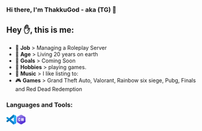 ### Hi there, I'm ThakkuGod - aka (TG) 👋

## Hey ✋, this is me:

- 🧹 **Job** > Managing a Roleplay Server
- 👴 **Age** > Living 20 years on earth
- 🥅 **Goals** > Coming Soon 
- 🧩 **Hobbies** > playing games.
- 🎵 **Music** > I like listing to: 
- 🎮 **Games** > Grand Theft Auto, Valorant, Rainbow six siege, Pubg, Finals and Red Dead Redemption

### Languages and Tools:
<img align="left" alt="Visual Studio Code" width="26px" src="https://raw.githubusercontent.com/github/explore/80688e429a7d4ef2fca1e82350fe8e3517d3494d/topics/visual-studio-code/visual-studio-code.png" />
<img align="left" alt="C#" width="26px" src="https://raw.githubusercontent.com/github/explore/80688e429a7d4ef2fca1e82350fe8e3517d3494d/topics/csharp/csharp.png" />
<!---
- 👋 Hi, I’m @Thakku-God
- 👀 I’m interested in ...
- 🌱 I’m currently learning ...
- 💞️ I’m looking to collaborate on FiveM And Discord Development...
- 📫 How to reach me Through Discord !ThakkuGod#1594 ...
--->
<!---
Thakku-God/Thakku-God is a ✨ special ✨ repository because its `README.md` (this file) appears on your GitHub profile.
You can click the Preview link to take a look at your changes.
--->
